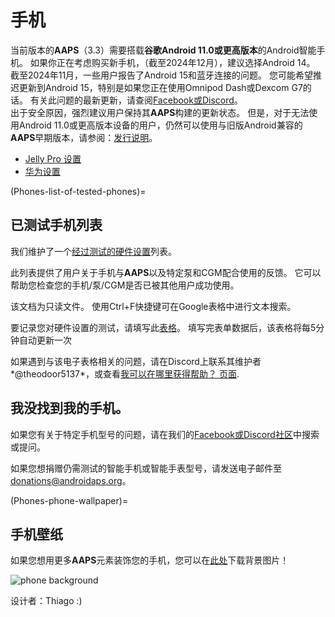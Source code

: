 # 手机

当前版本的**AAPS**（3.3）需要搭载**谷歌Android 11.0或更高版本**的Android智能手机。 如果你正在考虑购买新手机，（截至2024年12月），建议选择Android 14。  
截至2024年11月，一些用户报告了Android 15和蓝牙连接的问题。 您可能希望推迟更新到Android 15，特别是如果您正在使用Omnipod Dash或Dexcom G7的话。 有关此问题的最新更新，请查阅[Facebook或Discord](../GettingHelp/WhereCanIGetHelp.md)。  
出于安全原因，强烈建议用户保持其**AAPS**构建的更新状态。 但是，对于无法使用Android 11.0或更高版本设备的用户，仍然可以使用与旧版Android兼容的**AAPS**早期版本，请参阅：[发行说明](#maintenance-android-version-aaps-version)。

- [Jelly Pro 设置](../CompatiblePhones/Jelly.md)
- [华为设置](../CompatiblePhones/Huawei.md)

(Phones-list-of-tested-phones)=

## 已测试手机列表

我们维护了一个[经过测试的硬件设置](https://docs.google.com/spreadsheets/u/1/d/e/2PACX-1vScCNaIguEZVTVFAgpv1kXHdsHl3fs6xT6RB2Z1CeVJ561AvvqGwxMhlmSHk4J056gMCAQE02sAWJvT/pubhtml?gid=683363241&single=true)列表。

此列表提供了用户关于手机与**AAPS**以及特定泵和CGM配合使用的反馈。 它可以帮助您检查您的手机/泵/CGM是否已被其他用户成功使用。

该文档为只读文件。 使用Ctrl+F快捷键可在Google表格中进行文本搜索。

要记录您对硬件设置的测试，请填写此[表格](https://docs.google.com/forms/d/e/1FAIpQLSfoGKLYEx4aUAJ5RWL3xLJeNdmRyxtXmDzpGhuU3Rfcj2H_Jw/viewform)。 填写完表单数据后，该表格将每5分钟自动更新一次

如果遇到与该电子表格相关的问题，请在Discord上联系其维护者*@theodoor5137*，或查看[我可以在哪里获得帮助？ 页面](../GettingHelp/WhereCanIGetHelp.md).

## 我没找到我的手机。

如果您有关于特定手机型号的问题，请在我们的[Facebook或Discord社区](../GettingHelp/WhereCanIGetHelp.md)中搜索或提问。

如果您想捐赠仍需测试的智能手机或智能手表型号，请发送电子邮件至<donations@androidaps.org>。

(Phones-phone-wallpaper)=

## 手机壁纸

如果您想用更多**AAPS**元素装饰您的手机，您可以在[此处](../images/bg_phone.jpg)下载背景图片！

![phone background](../images/bg_phone_thump.jpg)

设计者：Thiago :)